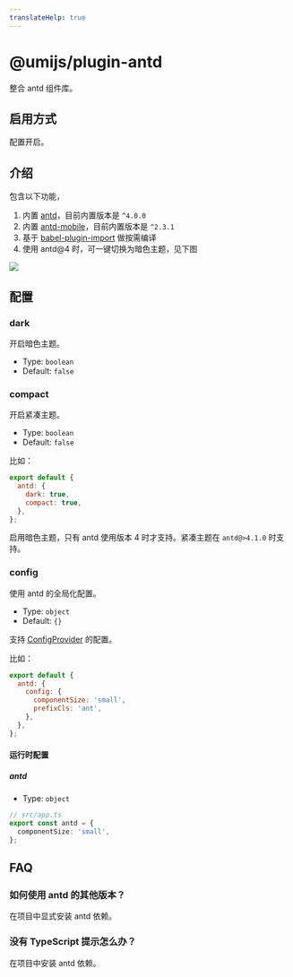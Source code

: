 ```yaml
---
translateHelp: true
---
```


# @umijs/plugin-antd

整合 antd 组件库。

## 启用方式

配置开启。

## 介绍

包含以下功能，

1. 内置 [antd](https://ant.design/)，目前内置版本是 `^4.0.0`
2. 内置 [antd-mobile](https://mobile.ant.design/)，目前内置版本是 `^2.3.1`
3. 基于 [babel-plugin-import](https://github.com/ant-design/babel-plugin-import) 做按需编译
4. 使用 antd@4 时，可一键切换为暗色主题，见下图

![](https://gw.alipayobjects.com/mdn/rms_08e378/afts/img/A*mYU9R4YFxscAAAAAAAAAAABkARQnAQ)

## 配置

### dark

开启暗色主题。

- Type: `boolean`
- Default: `false`

### compact

开启紧凑主题。

- Type: `boolean`
- Default: `false`

比如：

```js
export default {
  antd: {
    dark: true,
    compact: true,
  },
};
```

启用暗色主题，只有 antd 使用版本 4 时才支持。紧凑主题在 `antd@>4.1.0` 时支持。

### config

使用 antd 的全局化配置。

- Type: `object`
- Default: `{}`

支持 [ConfigProvider](https://ant.design/components/config-provider-cn/) 的配置。

比如：

```js
export default {
  antd: {
    config: {
      componentSize: 'small',
      prefixCls: 'ant',
    },
  },
};
```

#### 运行时配置

##### antd

- Type: `object`

```typescript
// src/app.ts
export const antd = {
  componentSize: 'small',
};
```

## FAQ

### 如何使用 antd 的其他版本？

在项目中显式安装 antd 依赖。

### 没有 TypeScript 提示怎么办？

在项目中安装 antd 依赖。

